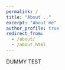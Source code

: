 ```yaml
---
permalink: /
title: "About .."
excerpt: "About me"
author_profile: true
redirect_from: 
  - /about/
  - /about.html
---
```


DUMMY TEST


